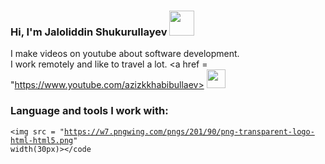 ### Hi, I'm Jaloliddin Shukurullayev  <img src="https://media0.giphy.com/media/2b9Js4b5ovLexai0VT/200w.webp?cid=ecf05e47g77w9hzxvon2zex1va5kyro6t3yth74uhwyl1mcs&ep=v1_gifs_search&rid=200w.webp&ct=g" width="40px">
I make videos on youtube about software development. <br />
I work remotely and like to travel a lot.
<a href = "https://www.youtube.com/azizkkhabibullaev>
<image src="https://img.freepik.com/free-psd/glowing-youtube-logo-realistic-3d-circle_125540-2096.jpg?size=626&ext=jpg" width="30px">
</a>
<br />

### Language and tools I work with:
<code><img src = "https://w7.pngwing.com/pngs/201/90/png-transparent-logo-html-html5.png" width(30px)></code
